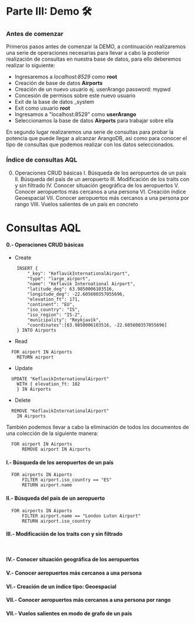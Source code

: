 # Parte III: Demo 🛠️

### Antes de comenzar

Primeros pasos antes de comenzar la DEMO, a continuación realizaremos una serie de operaciones necesarias para llevar a cabo la posterior realización de consultas en nuestra base de datos, para ello deberemos realizar lo siguiente:

  - Ingresaremos a *localhost:8529* como **root** 
  - Creación de base de datos **Airports**
  - Creación de un nuevo usuario 
    ej. userArango password: mypwd
  - Concesión de permisos sobre este nuevo usuario
  - Exit de la base de datos _system
  - Exit como usuario **root**
  - Ingresamos a "localhost:8529" como **userArango**
  - Seleccionamos la base de datos **Airports** para trabajar sobre ella

En segundo lugar realizaremos una serie de consultas para probar la potencia que puede llegar a alcanzar ArangoDB, asi como para conocer el tipo de consultas que podemos realizar con los datos seleccionados.

### Índice de consultas AQL

0. Operaciones CRUD básicas
I. Búsqueda de los aeropuertos de un país
II. Búsqueda del país de un aeropuerto
III. Modificación de los traits con y sin filtrado
IV. Conocer situación geográfica de los aeropuertos
V. Conocer aeropuertos más cercanos a una persona
VI. Creación índice Geoespacial
VII. Conocer aeropuertos más cercanos a una persona por rango
VIII. Vuelos salientes de un país en concreto


# Consultas AQL
#### 0.- Operaciones CRUD básicas

  - Create
  ```batch
      INSERT {  
          "_key": "KeflavikInternationalAirport",
          "type": "large_airport",
          "name": "Keflavik International Airport",
          "latitude_deg": 63.9850006103516,
          "longitude_deg": -22.605600357055696,
          "elevation_ft": 171,
          "continent": "EU",
          "iso_country": "IS",
          "iso_region": "IS-2",
          "municipality": "Reykjavík",
          "coordinates":[63.9850006103516, -22.605600357055696]
      } INTO Airports
  ```
  - Read
  ```batch
    FOR airport IN Airports
      RETURN airport
  ```

  - Update
  ```batch 
    UPDATE "KeflavikInternationalAirport" 
      WITH { elevation_ft: 182 
      } IN Airports
  ```

  - Delete
  
  ```batch 
    REMOVE "KeflavikInternationalAirport" 
      IN Airports
  ```
  También podemos llevar a cabo la eliminación de todos los documentos de una colección de la siguiente manera:
  
  ```batch 
    FOR airport IN Airports
        REMOVE airport IN Airports      
  ```


#### I.- Búsqueda de los aeropuertos de un país

```batch 
  FOR airports IN Aiports
      FILTER airport.iso_country == "ES"
      RETURN airport.name
 ```

#### II.- Búsqueda del país de un aeropuerto

```batch 
  FOR airports IN Aiports
      FILTER airport.name == "London Luton Airport"
      RETURN airport.iso_country
 ```

#### III.- Modificación de los traits con y sin filtrado
```


```


#### IV.- Conocer situación geográfica de los aeropuertos


#### V.- Conocer aeropuertos más cercanos a una persona


#### VI.- Creación de un índice tipo: Geoespacial


#### VII.- Conocer aeropuertos más cercanos  a una persona por rango


#### VII.- Vuelos salientes en modo de grafo de un país

